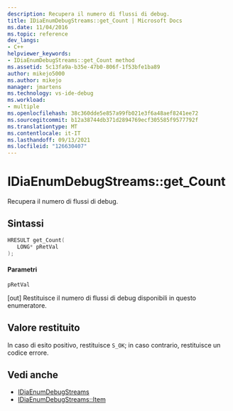 ```yaml
---
description: Recupera il numero di flussi di debug.
title: IDiaEnumDebugStreams::get_Count | Microsoft Docs
ms.date: 11/04/2016
ms.topic: reference
dev_langs:
- C++
helpviewer_keywords:
- IDiaEnumDebugStreams::get_Count method
ms.assetid: 5c13fa9a-b35e-47b0-806f-1f53bfe1ba89
author: mikejo5000
ms.author: mikejo
manager: jmartens
ms.technology: vs-ide-debug
ms.workload:
- multiple
ms.openlocfilehash: 38c360dde5e857a99fb021e3f6a48aef8241ee72
ms.sourcegitcommit: b12a38744db371d2894769ecf305585f9577792f
ms.translationtype: MT
ms.contentlocale: it-IT
ms.lasthandoff: 09/13/2021
ms.locfileid: "126630407"
---
```

# <a name="idiaenumdebugstreamsget_count"></a>IDiaEnumDebugStreams::get_Count
Recupera il numero di flussi di debug.

## <a name="syntax"></a>Sintassi

```C++
HRESULT get_Count( 
   LONG* pRetVal
);
```

#### <a name="parameters"></a>Parametri
 `pRetVal`

[out] Restituisce il numero di flussi di debug disponibili in questo enumeratore.

## <a name="return-value"></a>Valore restituito
 In caso di esito positivo, restituisce `S_OK`; in caso contrario, restituisce un codice errore.

## <a name="see-also"></a>Vedi anche
- [IDiaEnumDebugStreams](../../debugger/debug-interface-access/idiaenumdebugstreams.md)
- [IDiaEnumDebugStreams::Item](../../debugger/debug-interface-access/idiaenumdebugstreams-item.md)
